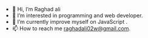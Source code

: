 - 👋 Hi, I’m Raghad ali
- 👀 I’m interested in programming and web developer.
- 🌱 I’m currently improve myself on JavaScript . 
- 📫 How to reach me raghadali02w@gmail.com.

<!---
Raghad-ali/Raghad-ali is a ✨ special ✨ repository because its `README.md` (this file) appears on your GitHub profile.
You can click the Preview link to take a look at your changes.
--->
